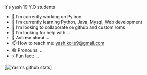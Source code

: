 It's yash
19 Y.O students


- 🔭 I’m currently working on Python
- 🌱 I’m currently learning Python, Java, Mysql, Web development
- 👯 I’m looking to collaborate on github and custom roms
- 🤔 I’m looking for help with ...
- 💬 Ask me about ...
- 📫 How to reach me: yash.kolte9@gmail.com
- 😄 Pronouns: ...
- ⚡ Fun fact: ...

[![Yash's github stats](https://github-readme-stats.vercel.app/api?username=yashkolte)]
